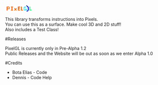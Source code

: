 ![PixelLogo](https://github.com/ItzEliasz/PixelGL/blob/master/pixGLl.png)

This library transforms instructions into Pixels.<br />
You can use this as a surface. Make cool 3D and 2D stuff!<br />
Also includes a Test Class!

#Releases

PixelGL is currently only in Pre-Alpha 1.2<br />
Public Releases and the Website will be out as soon as we enter Alpha 1.0

#Credits

- Bota Elias - Code<br />
- Dennis - Code Help

